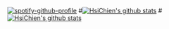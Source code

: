 [![spotify-github-profile](https://spotify-github-profile.vercel.app/api/view?uid=uujr0zxsn91f50qgd9xcn9xgv&cover_image=true&theme=default&show_offline=false&background_color=121212&interchange=true)](https://spotify-github-profile.vercel.app/api/view?uid=uujr0zxsn91f50qgd9xcn9xgv&redirect=true)
#[![HsiChien's github stats](https://github-readme-stats.vercel.app/api?username=hsichien&include_all_commits=true&show_icons=true&theme=blue-green)](https://1209.work)
#[![HsiChien's github stats](https://github-readme-stats-one-bice.vercel.app/api/top-langs/?username=hsichien&layout=compact&langs_count=10&theme=blue-green)](https://a.1209.ml)
